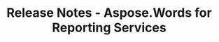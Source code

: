 ﻿---
title: Release Notes - Aspose.Words for Reporting Services
articleTitle: Release Notes
linktitle: Release Notes
description: "Aspose.Words for Reporting Services Release Notes – the latest updates and fixes."
type: docs
weight: 40
url: /reportingservices/release-notes/
---


